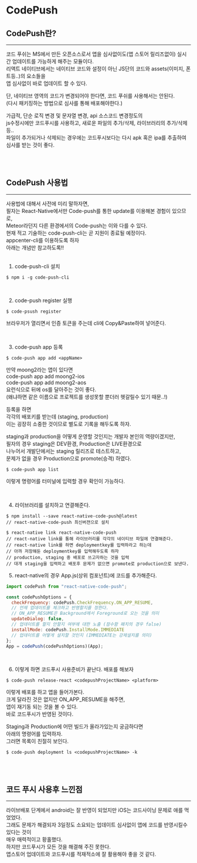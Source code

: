 # CodePush

## CodePush란?

---

코드 푸쉬는 MS에서 만든 오픈소스로서 앱을 심사없이도(앱 스토어 릴리즈없이) 실시간 업데이트를 가능하게 해주는 모듈이다.<br>
리액트 네이티브에서는 네이티브 코드와 설정이 아닌 JS단의 코드와 assets(이미지, 폰트등..)의 요소들을<br>
앱 심사없이 바로 업데이트 할 수 있다.<br>

단, 네이티브 영역의 코드가 변경되어야 한다면, 코드 푸쉬를 사용해서는 안된다.<br>
(다시 패키징하는 방법으로 심사를 통해 배포해야한다.)<br>

가급적, 단순 로직 변경 및 문자열 변경, api 소스코드 변경정도의<br>
js수정시에만 코드푸시를 사용하고, 새로운 파일의 추가/삭제, 라이브러리의 추가/삭제등..<br>
파일이 추가되거나 삭제되는 경우에는 코드푸시보다는 다시 apk 혹은 ipa를 추출하여<br>
심사를 받는 것이 좋다.<br>

<br>
<br>

## CodePush 사용법

---

사용법에 대해서 사전에 미리 말하자면,<br>
필자는 React-Native에서만 Code-push를 통한 update를 이용해본 경험이 있으므로,<br>
Meteor라던지 다른 환경에서의 Code-push는 이와 다를 수 있다.<br>
현재 적고 기술하는 code-push-cli는 곧 지원이 종료될 예정이다.<br>
appcenter-cli를 이용하도록 하자<br>
아래는 개념만 참고하도록!!<br>
<br>

1. code-push-cli 설치

```
$ npm i -g code-push-cli
```

<br>

2. code-push register 실행

```
$ code-psush register
```

브라우저가 열리면서 인증 토큰을 주는데 cli에 Copy&Paste하여 넣어준다.<br>

<br>

3. code-push app 등록

```
$ code-push app add <appName>
```

만약 moong2라는 앱이 있다면<br>
code-push app add moong2-ios<br>
code-push app add moong2-aos<br>
요런식으로 뒤에 os를 달아주는 것이 좋다.<br>
(왜냐하면 같은 이름으로 프로젝트를 생성못할 뿐더러 헷갈릴수 있기 때문..!)<br>

등록을 하면<br>
각각의 배포키를 받는데 (staging, production)<br>
이는 굉장히 소중한 것이므로 별도로 기록을 해두도록 하자.<br>

staging과 production을 어떻게 운영할 것인지는 개발자 본인의 역량이겠지만,<br>
필자의 경우 staging은 DEV환경, Production은 LIVE환경으로<br>
나누어서 개발단에서는 staging 릴리즈로 테스트하고,<br>
문제가 없을 경우 Production으로 promote(승격) 하였다.<br>

```
$ code-push app list
```

이렇게 명령어를 터미널에 입력할 경우 확인이 가능하다.<br>

<br>

4. 라이브러리를 설치하고 연결해준다.

```
$ npm install --save react-native-code-push@latest
// react-native-code-push 최신버젼으로 설치

$ react-native link react-native-code-push
// react-native link를 통해 라이브러리를 각각의 네이티브 파일에 연결해준다.
// react-native link를 하면 deploymentkey를 입력하라고 하는데
// 아까 저장해둔 deploymentkey를 입력해두도록 하자
// production, staging 중 배포로 쓰고자하는 것을 입력
// 대개 staging을 입력하고 배포후 문제가 없으면 promote로 production으로 보낸다.
```

5. react-native의 경우 App.js(상위 컴포넌트)에 코드를 추가해준다.

```js
import codePush from "react-native-code-push";

const codePushOptions = {
  checkFrequency: codePush.CheckFrequency.ON_APP_RESUME,
  // 언제 업데이트를 체크하고 반영할지를 정한다.
  // ON_APP_RESUME은 Background에서 Foreground로 오는 것을 의미
  updateDialog: false,
  // 업데이트를 할지 안할지 여부에 대한 노출 (잠수함 패치의 경우 false)
  installMode: codePush.InstallMode.IMMEDIATE
  // 업데이트를 어떻게 설치할 것인지 (IMMEDIATE는 강제설치를 의미)
};
App = codePush(codePushOptions)(App);
```

<br>

6. 이렇게 하면 코드푸시 사용준비가 끝난다. 배포를 해보자

```
$ code-push release-react <codepushProjectName> <platform>
```

이렇게 배포를 하고 앱을 들어가본다.<br>
크게 달라진 것은 없지만 ON_APP_RESUME을 해주면,<br>
앱이 재기동 되는 것을 볼 수 있다.<br>
바로 코드푸시가 반영된 것이다.<br>

Staging과 Production에 어떤 빌드가 올라가있는지 궁금하다면<br>
아래의 명령어를 입력하자.<br>
그러면 목록이 친절히 보인다.<br>

```
$ code-push deployment ls <codepushProjectName> -k
```

<br>
<br>

## 코드 푸시 사용후 느낀점

---

라이브배포 단계에서 android는 잘 반영이 되었지만 iOS는 코드사이닝 문제로 애를 먹었었다.<br>
그래도 문제가 해결되자 3일정도 소요되는 업데이트 심사없이 앱에 코드를 반영시킬수 있다는 것이<br>
매우 매력적이고 황홀했다.<br>
하지만 코드푸시가 모든 것을 해결해 주진 못한다.<br>
앱스토어 업데이트와 코드푸시를 적재적소에 잘 활용해야 좋을 것 같다.<br>
